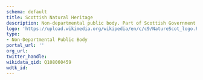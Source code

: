 ```yaml
---
schema: default
title: Scottish Natural Heritage
description: Non-departmental public body. Part of Scottish Government
logo: 'https://upload.wikimedia.org/wikipedia/en/c/c9/NatureScot_logo.PNG'
type:
- Non-Departmental Public Body
portal_url: ''
org_url: 
twitter_handle: 
wikidata_qid: Q108060459
wdtk_id: 
---
```

